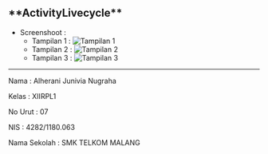  <h2>**ActivityLivecycle**</h2>
 
 - Screenshoot :
      - Tampilan 1 : ![Tampilan 1](https://docs.google.com/uc?id=0ByBJzbmrN9ZvZGtDUzhoeGxhaUE)
      - Tampilan 2 : ![Tampilan 2](https://docs.google.com/uc?id=0ByBJzbmrN9ZvREZ1dnpOdUdjQ3c)
      - Tampilan 3 : ![Tampilan 3](https://docs.google.com/uc?id=0ByBJzbmrN9ZvUGgtaGtCTGZtd2s)
      
___________________________________________________________________________________________________________________________________________

  Nama : Alherani Junivia Nugraha
 
  Kelas : XIIRPL1
 
  No Urut : 07
 
  NIS : 4282/1180.063
 
  Nama Sekolah : SMK TELKOM MALANG

